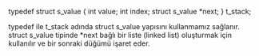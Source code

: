 typedef struct s_value
{
	int				value;
	int				index;
	struct s_value	*next;
}		t_stack;

typedef ile t_stack adında struct s_value yapısını kullanmamız sağlanır.
struct s_value tipinde *next bağlı bir liste (linked list) oluşturmak için kullanılır ve bir sonraki düğümü işaret eder.